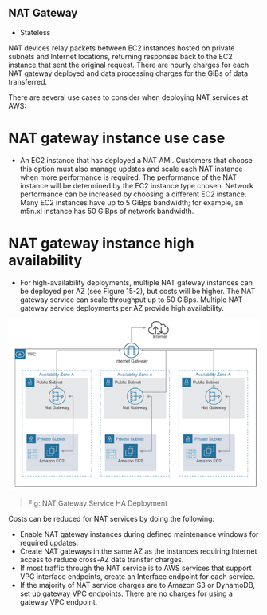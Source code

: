 NAT Gateway
---

- Stateless

NAT devices relay packets between EC2 instances hosted on private subnets and Internet locations, returning responses back to the EC2 instance that sent the original request. There are hourly charges for each NAT gateway deployed and data processing charges for the GiBs of data transferred.

There are several use cases to consider when deploying NAT services at AWS:

# NAT gateway instance use case

- An EC2 instance that has deployed a NAT AMI. Customers that choose this option must also manage updates and scale each NAT instance when more performance is required. The performance of the NAT instance will be determined by the EC2 instance type chosen. Network performance can be increased by choosing a different EC2 instance. Many EC2 instances have up to 5 GiBps bandwidth; for example, an m5n.xl instance has 50 GiBps of network bandwidth.

# NAT gateway instance high availability

- For high-availability deployments, multiple NAT gateway instances can be deployed per AZ (see Figure 15-2), but costs will be higher. The NAT gateway service can scale throughput up to 50 GiBps. Multiple NAT gateway service deployments per AZ provide high availability.

![NAT Gateway Service HA Deployment](../../images/nat-gateway-service-ha-deployment.png)
> Fig: NAT Gateway Service HA Deployment

Costs can be reduced for NAT services by doing the following:

- Enable NAT gateway instances during defined maintenance windows for required updates.
- Create NAT gateways in the same AZ as the instances requiring Internet access to reduce cross-AZ data transfer charges.
- If most traffic through the NAT service is to AWS services that support VPC interface endpoints, create an Interface endpoint for each service.
- If the majority of NAT service charges are to Amazon S3 or DynamoDB, set up gateway VPC endpoints. There are no charges for using a gateway VPC endpoint.


